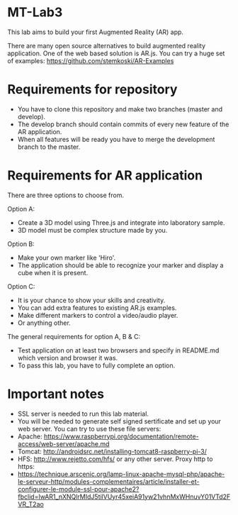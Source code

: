 # MT-Lab3

This lab aims to build your first Augmented Reality (AR) app.

There are many open source alternatives to build augmented reality application. One of the web based solution is AR.js. You can try a huge set of examples: 
https://github.com/stemkoski/AR-Examples

# Requirements for repository
  - You have to clone this repository and make two branches (master and develop).
  - The develop branch should contain commits of every new feature of the AR application.
  - When all features will be ready you have to merge the development branch to the master.

# Requirements for AR application
There are three options to choose from. 

Option A:
  - Create a 3D model using Three.js and integrate into laboratory sample. 
  - 3D model must be complex structure made by you.

Option B:
  - Make your own marker like 'Hiro'.
  - The application should be able to recognize your marker and display a cube when it is present.

Option C:
  - It is your chance to show your skills and creativity.
  - You can add extra features to existing AR.js examples.
  - Make different markers to control a video/audio player.
  - Or anything other.
  
The general requirements for option A, B & C:
  - Test application on at least two browsers and specify in README.md which version and browser it was.
  - To pass this lab, you have to fully complete an option.  
  
# Important notes
  - SSL server is needed to run this lab material.
  - You will be needed to generate self signed sertificate and set up your web server. 
You can try to use these file servers:  
  - Apache: https://www.raspberrypi.org/documentation/remote-access/web-server/apache.md 
  - Tomcat: http://androidsrc.net/installing-tomcat8-raspberry-pi-3/ 
  - HFS: http://www.rejetto.com/hfs/ or any other server.
Proxy http to https:
  - https://technique.arscenic.org/lamp-linux-apache-mysql-php/apache-le-serveur-http/modules-complementaires/article/installer-et-configurer-le-module-ssl-pour-apache2?fbclid=IwAR1_nXNQlrMIdJ5tilVUyr45xeiA91yw21vhnMxWHnuvY01VTd2FVR_T2ao  
